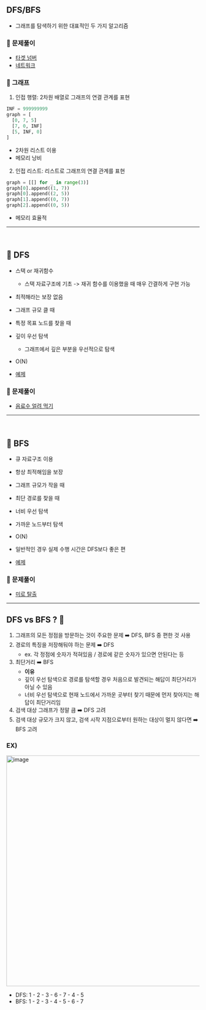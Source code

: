 ## DFS/BFS

- 그래프를 탐색하기 위한 대표적인 두 가지 알고리즘

### 🫧 문제풀이

- [타겟 넘버](/python/programmers/%ED%83%80%EA%B2%9F%20%EB%84%98%EB%B2%84.ipynb)
- [네트워크](/python/programmers/%EB%84%A4%ED%8A%B8%EC%9B%8C%ED%81%AC.ipynb)

### 🧷 그래프

1. 인접 행렬: 2차원 배열로 그래프의 연결 관계를 표현

```py
INF = 999999999
graph = [
  [0, 7, 5]
  [7, 0, INF]
  [5, INF, 0]
]
```

- 2차원 리스트 이용
- 메모리 낭비

2. 인접 리스트: 리스트로 그래프의 연결 관계를 표현

```py
graph = [[] for _ in range(3)]
graph[0].append((1, 7))
graph[0].append((2, 5))
graph[1].append((0, 7))
graph[2].append((0, 5))
```

- 메모리 효율적

---

<br />

## 📑 DFS

- 스택 or 재귀함수
  - 스택 자료구조에 기초 -> 재귀 함수를 이용했을 때 매우 간결하게 구현 가능
- 최적해라는 보장 없음
- 그래프 규모 클 때
- 특정 목표 노드를 찾을 때
- 깊이 우선 탐색

  - 그래프에서 깊은 부분을 우선적으로 탐색

- O(N)

- [예제](/python/dfs/5-4.py)

### 🫧 문제풀이

- [음료수 얼려 먹기](/python/dfs/5-1.py)

---

<br />

## 📑 BFS

- 큐 자료구조 이용
- 항상 최적해임을 보장
- 그래프 규모가 작을 때
- 최단 경로를 찾을 때
- 너비 우선 탐색
- 가까운 노드부터 탐색
- O(N)
- 일반적인 경우 실제 수행 시간은 DFS보다 좋은 편

- [예제](/python/bfs/5-3.py)

### 🫧 문제풀이

- [미로 탈출](/python/bfs/5-2.py)

---

## DFS vs BFS ? 🤔

1. 그래프의 모든 정점을 방문하는 것이 주요한 문제 ➡️ DFS, BFS 중 편한 것 사용
2. 경로의 특징을 저장해둬야 하는 문제 ➡️ DFS
   - ex. 각 정점에 숫자가 적혀있음 / 경로에 같은 숫자가 있으면 안된다는 등
3. 최단거리 ➡️ BFS
   - **이유**
   - 깊이 우선 탐색으로 경로를 탐색할 경우 처음으로 발견되는 해답이 최단거리가 아닐 수 있음
   - 너비 우선 탐색으로 현재 노드에서 가까운 곳부터 찾기 때문에 먼저 찾아지는 해답이 최단거리임
4. 검색 대상 그래프가 정말 큼 ➡️ DFS 고려
5. 검색 대상 규모가 크지 않고, 검색 시작 지점으로부터 원하는 대상이 멀지 않다면 ➡️ BFS 고려

### EX)

<img width="601" alt="image" src="https://github.com/yeonju0110/algorithm-study/assets/97719273/93955202-0c75-43c1-a556-9f25b547fec8">

- DFS: 1 - 2 - 3 - 6 - 7 - 4 - 5
- BFS: 1 - 2 - 3 - 4 - 5 - 6 - 7
